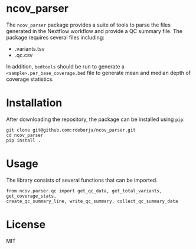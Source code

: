# ncov_parser

The `ncov_parser` package provides a suite of tools to parse the files generated
in the Nextflow workflow and provide a QC summary file.  The package requires
several files including:
* <sample>.variants.tsv
* <sample>.qc.csv

In addition, `bedtools` should be run to generate a
`<sample>.per_base_coverage.bed` file to generate mean and median depth of
coverage statistics.


# Installation
After downloading the repository, the package can be installed using `pip`:
```
git clone git@github.com:rdeborja/ncov_parser.git
cd ncov_parser
pip install .
```


# Usage
The library consists of several functions that can be imported.
```
from ncov.parser.qc import get_qc_data, get_total_variants, get_coverage_stats,
create_qc_summary_line, write_qc_summary, collect_qc_summary_data
```


# License
MIT

